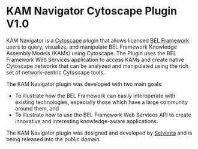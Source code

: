 KAM Navigator Cytoscape Plugin V1.0
===================================

KAM Navigator is a [Cytoscape](http://www.cytoscape.org/) plugin that allows licensed [BEL Framework](http://www.belframework.org/) users to query, visualize, and 
manipulate BEL Framework Knowledge Assembly Models (KAMs) using Cytoscape. The Plugin uses the BEL Framework Web Services 
application to access KAMs and create native Cytoscape networks that can be analyzed and manipulated using the 
rich set of network-centric Cytoscape tools.

The KAM Navigator plugin was developed with two main goals:
-   To illustrate how the BEL Framework can easily interoperate with existing technologies, especially those which have a large community around them, and
-   To illustrate how to use the BEL Framework Web Services API to create innovative and interesting knowledge-aware applications.

The KAM Navigator plugin was designed and developed by [Selventa](http://www.selventa.com) and is being released 
into the public domain.


